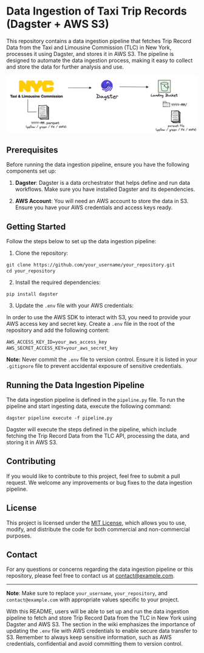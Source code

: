 # Data Ingestion of Taxi Trip Records (Dagster + AWS S3)

This repository contains a data ingestion pipeline that fetches Trip Record Data from the Taxi and Limousine Commission (TLC) in New York, processes it using Dagster, and stores it in AWS S3. The pipeline is designed to automate the data ingestion process, making it easy to collect and store the data for further analysis and use.

![Workflow](https://github.com/noelAngelo/tlc-dagster-s3/blob/main/assets/tlc-dagster-s3.png?raw=true)

## Prerequisites

Before running the data ingestion pipeline, ensure you have the following components set up:

1. **Dagster**: Dagster is a data orchestrator that helps define and run data workflows. Make sure you have installed Dagster and its dependencies.

2. **AWS Account**: You will need an AWS account to store the data in S3. Ensure you have your AWS credentials and access keys ready.

## Getting Started

Follow the steps below to set up the data ingestion pipeline:

1. Clone the repository:

```
git clone https://github.com/your_username/your_repository.git
cd your_repository
```

2. Install the required dependencies:

```
pip install dagster
```

3. Update the `.env` file with your AWS credentials:

In order to use the AWS SDK to interact with S3, you need to provide your AWS access key and secret key. Create a `.env` file in the root of the repository and add the following content:

```dotenv
AWS_ACCESS_KEY_ID=your_aws_access_key
AWS_SECRET_ACCESS_KEY=your_aws_secret_key
```

**Note:** Never commit the `.env` file to version control. Ensure it is listed in your `.gitignore` file to prevent accidental exposure of sensitive credentials.

## Running the Data Ingestion Pipeline

The data ingestion pipeline is defined in the `pipeline.py` file. To run the pipeline and start ingesting data, execute the following command:

```
dagster pipeline execute -f pipeline.py
```

Dagster will execute the steps defined in the pipeline, which include fetching the Trip Record Data from the TLC API, processing the data, and storing it in AWS S3.

## Contributing

If you would like to contribute to this project, feel free to submit a pull request. We welcome any improvements or bug fixes to the data ingestion pipeline.

## License

This project is licensed under the [MIT License](LICENSE), which allows you to use, modify, and distribute the code for both commercial and non-commercial purposes.

## Contact

For any questions or concerns regarding the data ingestion pipeline or this repository, please feel free to contact us at contact@example.com.

---
**Note**: Make sure to replace `your_username`, `your_repository`, and `contact@example.com` with appropriate values specific to your project.

With this README, users will be able to set up and run the data ingestion pipeline to fetch and store Trip Record Data from the TLC in New York using Dagster and AWS S3. The section in the wiki emphasizes the importance of updating the `.env` file with AWS credentials to enable secure data transfer to S3. Remember to always keep sensitive information, such as AWS credentials, confidential and avoid committing them to version control.
